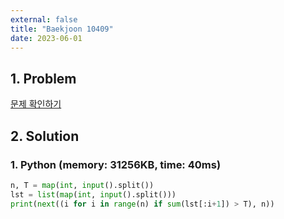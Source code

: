 ```yaml
---
external: false
title: "Baekjoon 10409"
date: 2023-06-01
---
```


## 1. Problem

[문제 확인하기](https://www.acmicpc.net/problem/10409)

## 2. Solution

### 1. Python (memory: 31256KB, time: 40ms)

```python
n, T = map(int, input().split())
lst = list(map(int, input().split()))
print(next((i for i in range(n) if sum(lst[:i+1]) > T), n))
```
